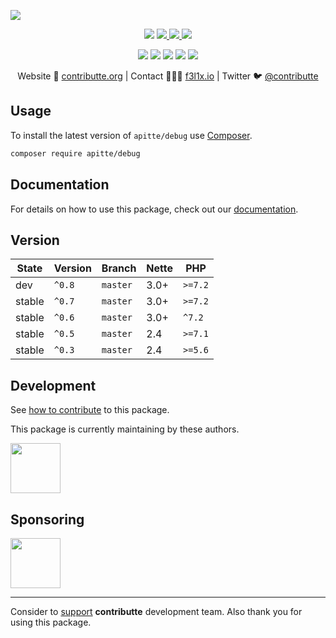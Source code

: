 ![](https://heatbadger.now.sh/github/readme/apitte/debug/)

<p align=center>
  <a href="https://github.com/apitte/debug/actions"><img src="https://badgen.net/github/checks/apitte/debug/master?cache=300"></a>
  <a href="https://coveralls.io/r/apitte/debug"> <img src="https://badgen.net/coveralls/c/github/apitte/debug?cache=300"> </a>
  <a href="https://packagist.org/packages/apitte/debug"> <img src="https://badgen.net/packagist/dm/apitte/debug"> </a>
  <a href="https://packagist.org/packages/apitte/debug"> <img src="https://badgen.net/packagist/v/apitte/debug"> </a>
</p>
<p align=center>
  <a href="https://packagist.org/packages/apitte/debug"><img src="https://badgen.net/packagist/php/apitte/debug"></a>
  <a href="https://github.com/apitte/debug"><img src="https://badgen.net/github/license/apitte/debug"></a>
  <a href="https://bit.ly/ctteg"><img src="https://badgen.net/badge/support/gitter/cyan"></a>
  <a href="https://bit.ly/cttfo"><img src="https://badgen.net/badge/support/forum/yellow"></a>
  <a href="https://contributte.org/partners.html"><img src="https://badgen.net/badge/become/a%20patron/F96854"></a>
<p>

<p align=center>
Website 🚀 <a href="https://contributte.org">contributte.org</a> | Contact 👨🏻‍💻 <a href="https://f3l1x.io">f3l1x.io</a> | Twitter 🐦 <a href="https://twitter.com/contributte">@contributte</a>
</p>

## Usage

To install the latest version of `apitte/debug` use [Composer](https://getcomposer.com).

```bash
composer require apitte/debug
```

## Documentation

For details on how to use this package, check out our [documentation](.docs).

## Version

| State       | Version | Branch   | Nette | PHP     |
|-------------|---------|----------|-------|---------|
| dev         | `^0.8`  | `master` | 3.0+  | `>=7.2` |
| stable      | `^0.7`  | `master` | 3.0+  | `>=7.2` |
| stable      | `^0.6`  | `master` | 3.0+  | `^7.2`  |
| stable      | `^0.5`  | `master` | 2.4   | `>=7.1` |
| stable      | `^0.3`  | `master` | 2.4   | `>=5.6` |

## Development

See [how to contribute](https://contributte.org/contributing.html) to this package.

This package is currently maintaining by these authors.

<a href="https://github.com/f3l1x">
  <img width="80" height="80" src="https://avatars2.githubusercontent.com/u/538058?v=3&s=80">
</a>

## Sponsoring

<a href="https://github.com/tlapnet">
  <img width="80" height="80" src="https://avatars1.githubusercontent.com/u/22914186?s=80&v=4">
</a>

-----

Consider to [support](https://contributte.com/partners) **contributte** development team.
Also thank you for using this package.
